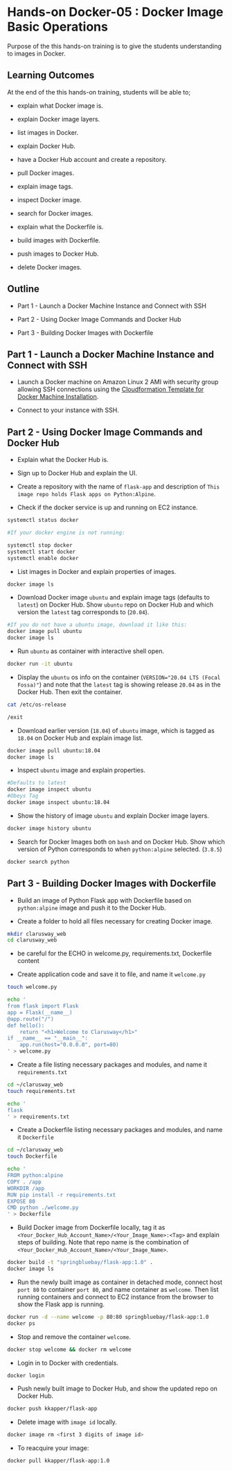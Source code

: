 # Hands-on Docker-05 : Docker Image Basic Operations

Purpose of the this hands-on training is to give the students understanding to images in Docker.

## Learning Outcomes

At the end of the this hands-on training, students will be able to;

- explain what Docker image is.

- explain Docker image layers.

- list images in Docker.

- explain Docker Hub.

- have a Docker Hub account and create a repository.

- pull Docker images.

- explain image tags.

- inspect Docker image.

- search for Docker images.

- explain what the Dockerfile is.

- build images with Dockerfile.

- push images to Docker Hub.

- delete Docker images.

## Outline

- Part 1 - Launch a Docker Machine Instance and Connect with SSH

- Part 2 - Using Docker Image Commands and Docker Hub

- Part 3 - Building Docker Images with Dockerfile

## Part 1 - Launch a Docker Machine Instance and Connect with SSH

- Launch a Docker machine on Amazon Linux 2 AMI with security group allowing SSH connections using the [Cloudformation Template for Docker Machine Installation](../docker-01-installing-on-ec2-linux2/docker-installation-template.yml).

- Connect to your instance with SSH.

## Part 2 - Using Docker Image Commands and Docker Hub

- Explain what the Docker Hub is.

- Sign up to Docker Hub and explain the UI.

- Create a repository with the name of `flask-app` and description of `This image repo holds Flask apps on Python:Alpine`.

- Check if the docker service is up and running on EC2 instance.

```bash
systemctl status docker

#If your docker engine is not running:

systemctl stop docker
systemctl start docker
systemctl enable docker
```

- List images in Docker and explain properties of images.

```bash
docker image ls
```

- Download Docker image `ubuntu` and explain image tags (defaults to `latest`) on Docker Hub. Show `ubuntu` repo on Docker Hub and which version the `latest` tag corresponds to (`20.04`).

```bash
#If you do not have a ubuntu image, download it like this:
docker image pull ubuntu
docker image ls
```

- Run `ubuntu` as container with interactive shell open.

```bash
docker run -it ubuntu
```

- Display the `ubuntu` os info on the container (`VERSION="20.04 LTS (Focal Fossa)"`) and note that the `latest` tag is showing release `20.04` as in the Docker Hub. Then exit the container.

```bash
cat /etc/os-release

/exit
```

- Download earlier version (`18.04`) of `ubuntu` image, which is tagged as `18.04` on Docker Hub and explain image list.

```bash
docker image pull ubuntu:18.04
docker image ls 
```

- Inspect `ubuntu` image and explain properties.

```bash 
#Defaults to latest
docker image inspect ubuntu
#Obeys Tag
docker image inspect ubuntu:18.04
```

- Show the history of image `ubuntu` and explain Docker image layers.

```bash
docker image history ubuntu
```

- Search for Docker Images both on `bash` and on Docker Hub. Show which version of Python corresponds to when `python:alpine` selected. (`3.8.5`)

```bash
docker search python
```
  
## Part 3 - Building Docker Images with Dockerfile

- Build an image of Python Flask app with Dockerfile based on `python:alpine` image and push it to the Docker Hub.

- Create a folder to hold all files necessary for creating Docker image.

```bash
mkdir clarusway_web
cd clarusway_web
```
- be careful for the ECHO in welcome.py,  requirements.txt, Dockerfile content 

- Create application code and save it to file, and name it `welcome.py`

```bash
touch welcome.py

echo '
from flask import Flask
app = Flask(__name__)
@app.route("/")
def hello():
    return "<h1>Welcome to Clarusway</h1>"
if __name__ == "__main__":
    app.run(host="0.0.0.0", port=80)
' > welcome.py
```

- Create a file listing necessary packages and modules, and name it `requirements.txt`

```bash
cd ~/clarusway_web
touch requirements.txt

echo '
flask
' > requirements.txt
```

- Create a Dockerfile listing necessary packages and modules, and name it `Dockerfile`

```bash
cd ~/clarusway_web
touch Dockerfile

echo '
FROM python:alpine
COPY . /app
WORKDIR /app
RUN pip install -r requirements.txt
EXPOSE 80
CMD python ./welcome.py
' > Dockerfile
```
  
- Build Docker image from Dockerfile locally, tag it as `<Your_Docker_Hub_Account_Name>/<Your_Image_Name>:<Tag>` and explain steps of building. Note that repo name is the combination of `<Your_Docker_Hub_Account_Name>/<Your_Image_Name>`.

```bash
docker build -t "springbluebay/flask-app:1.0" .
docker image ls 
```

- Run the newly built image as container in detached mode, connect host `port 80` to container `port 80`, and name container as `welcome`. Then list running containers and connect to EC2 instance from the browser to show the Flask app is running.

```bash
docker run -d --name welcome -p 80:80 springbluebay/flask-app:1.0
docker ps 
```

- Stop and remove the container `welcome`.

```bash
docker stop welcome && docker rm welcome
```

- Login in to Docker with credentials.

```bash
docker login
```

- Push newly built image to Docker Hub, and show the updated repo on Docker Hub.

```bash 
docker push kkapper/flask-app
```

- Delete image with `image id` locally.

```bash
docker image rm <first 3 digits of image id>
```

- To reacquire your image:
```bash
docker pull kkapper/flask-app:1.0
```